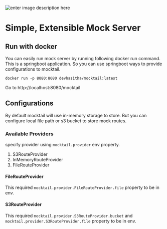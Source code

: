 
![enter image description here](https://i.postimg.cc/YSn8Hrty/Screenshot-2024-03-03-132528.png)

# Simple, Extensible Mock Server
## Run with docker
You can easily run mock server by running following docker run command. This is a springboot application. So you can use springboot ways to provide configurations to mocktail.

    docker run -p 8080:8080 devhasitha/mocktail:latest
Go to http://localhost:8080/mocktail

## Configurations

By default mocktail will use in-memory storage to store. But you can configure local file path or s3 bucket to store mock routes.

### Available Providers
specify provider using `mocktail.provider` env property.

1. S3RouteProvider
2. InMemoryRouteProvider
3. FileRouteProvider

#### FileRouteProvider
This required `mocktail.provider.FileRouteProvider.file` property to be in env.

#### S3RouteProvider
This required `mocktail.provider.S3RouteProvider.bucket` and `mocktail.provider.S3RouteProvider.file` property to be in env. 